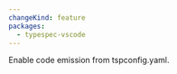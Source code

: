 ```yaml
---
changeKind: feature
packages:
  - typespec-vscode
---
```


Enable code emission from tspconfig.yaml.